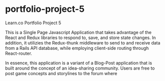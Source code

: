 # portfolio-project-5
Learn.co Portfolio Project 5

This is a Single Page Javascript Application that takes advantage of the React and Redux libraries to respond to, save, and store state changes. In addition, it utilizies the Redux-thunk middleware to send to and receive data from a Rails API database, while employing client-side routing through React-router.

In essence, this application is a variant of a Blog-Post application that is built around the concept of an idea-sharing community. Users are free to post game concepts and storylines to the forum where 